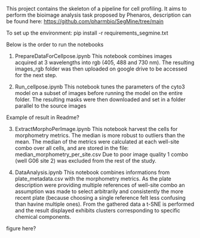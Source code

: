 This project contains the skeleton of a pipeline for cell profiling.
It aims to perform the bioimage analysis task proposed by Phenaros, description can be found here: https://github.com/pharmbio/SegMine/tree/main

To set up the environment: 
pip install -r requirements_segmine.txt 

Below is the order to run the notebooks 

1. PrepareDataForCellpose.ipynb 
This notebook combines images acquired at 3 wavelengths into rgb (405, 488 and 730 nm). The resulting images_rgb folder was then uploaded on google drive to be accessed for the next step.

2. Run_cellpose.ipynb
This notebook tunes the parameters of the cyto3 model on a subset of images before running the model on the entire folder. The resulting masks were then downloaded and set in a folder parallel to the source images

Example of result in Readme?

3. ExtractMorphoPerImage.ipynb 
This notebook harvest the cells for morphometry metrics. The median  is more robust to outliers than the mean. The median of the metrics were calculated at each well-site combo over all cells, and are stored in the file:
median_morphometry_per_site.csv 
Due to poor image quality 1 combo (well G06 site 2) was excluded from the rest of the study.

4. DataAnalysis.ipynb
This notebook combines informations from plate_metadata.csv with the morphometry metrics. As the plate description were providing multiple references of well-site combo an assumption was made to select arbitrarily and consistently the more recent plate (because choosing a single reference felt less confusing than havine multiple ones).
From the gathered data a t-SNE is performed and the result displayed exhibits clusters corresponding to specific chemical components.

figure here? 